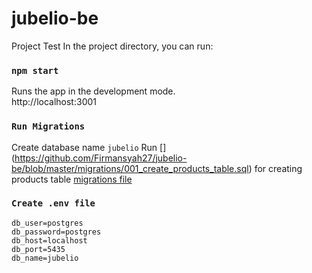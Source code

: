 # jubelio-be
Project Test
In the project directory, you can run:

### `npm start`

Runs the app in the development mode.\
http://localhost:3001

### `Run Migrations`
Create database name `jubelio`
Run [] (https://github.com/Firmansyah27/jubelio-be/blob/master/migrations/001_create_products_table.sql) for creating products table
[migrations file]([https://facebook.github.io/create-react-app/docs/deployment](https://github.com/Firmansyah27/jubelio-be/blob/master/migrations/001_create_products_table.sql))

### `Create .env file`
```
db_user=postgres
db_password=postgres
db_host=localhost
db_port=5435
db_name=jubelio
```
